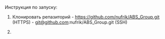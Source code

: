 Инструкция по запуску:

1. Клонировать репазиторий - https://github.com/nufrik/ABS_Group.git  (HTTPS)
                           - git@github.com:nufrik/ABS_Group.git      (SSH)

2.

